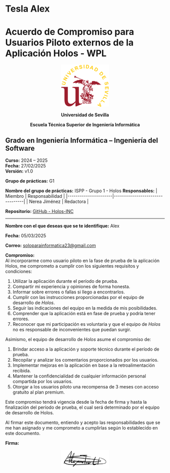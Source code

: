 # Tesla Alex

# Acuerdo de Compromiso para Usuarios Piloto externos de la Aplicación Holos - WPL

<p align="center">
  <img src="https://raw.githubusercontent.com/Holos-INC/Docusaurus-Holos/main/static/img/universidad-de-sevilla-logo.png" alt="Universidad de Sevilla" width="150"/>
</p>
<p align="center">
  <strong>Universidad de Sevilla</strong>
</p>
<p align="center">
  <strong>Escuela Técnica Superior de Ingeniería Informática</strong>
</p>

## Grado en Ingeniería Informática – Ingeniería del Software

**Curso:** 2024 – 2025  
**Fecha:** 27/02/2025   
**Versión:** v1.0  

**Grupo de prácticas:** G1  

**Nombre del grupo de prácticas:** ISPP - Grupo 1 - Holos
**Responsables:**
| Miembro              | Responsabilidad                 |
|----------------------|---------------------------------|
| Nerea Jiménez        |  Redactora                       |

**Repositorio:** [GitHub - Holos-INC](https://github.com/Holos-INC)

---

**Nombre con el que deseas que se te identifique:**  Alex

**Fecha:**  05/03/2025

**Correo:**  soloparainformatica23@gmail.com

**Compromiso:**  
Al incorporarme como usuario piloto en la fase de prueba de la aplicación Holos, me comprometo a cumplir con los siguientes requisitos y condiciones:  

1. Utilizar la aplicación durante el período de prueba.  
2. Compartir mi experiencia y opiniones de forma honesta.  
3. Informar sobre errores o fallas si llego a encontrarlos.  
4. Cumplir con las instrucciones proporcionadas por el equipo de desarrollo de *Holos*.  
5. Seguir las indicaciones del equipo en la medida de mis posibilidades.  
6. Comprender que la aplicación está en fase de prueba y podría tener errores.  
7. Reconocer que mi participación es voluntaria y que el equipo de *Holos* no es responsable de inconvenientes que puedan surgir.  
 
Asimismo, el equipo de desarrollo de *Holos* asume el compromiso de:  

1. Brindar acceso a la aplicación y soporte técnico durante el período de prueba.  
2. Recopilar y analizar los comentarios proporcionados por los usuarios.  
3. Implementar mejoras en la aplicación en base a la retroalimentación recibida.  
4. Mantener la confidencialidad de cualquier información personal compartida por los usuarios.  
5. Otorgar a los usuarios piloto una recompensa de 3 meses con acceso gratuito al plan premium.

Este compromiso tendrá vigencia desde la fecha de firma y hasta la finalización del período de prueba, el cual será determinado por el equipo de desarrollo de Holos.  

Al firmar este documento, entiendo y acepto las responsabilidades que se me han asignado y me comprometo a cumplirlas según lo establecido en este documento.  

**Firma:**  

<p align="center">
  <img src="https://raw.githubusercontent.com/Holos-INC/Docusaurus-Holos/main/static/img/firmas/up/tesla.png" alt="Universidad de Sevilla" width="150"/>
</p>